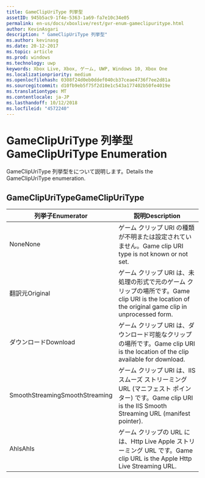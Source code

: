 ```yaml
---
title: GameClipUriType 列挙型
assetID: 945b5ac9-1f4e-5363-1a69-fa7e10c34e05
permalink: en-us/docs/xboxlive/rest/gvr-enum-gameclipuritype.html
author: KevinAsgari
description: " GameClipUriType 列挙型"
ms.author: kevinasg
ms.date: 20-12-2017
ms.topic: article
ms.prod: windows
ms.technology: uwp
keywords: Xbox Live, Xbox, ゲーム, UWP, Windows 10, Xbox One
ms.localizationpriority: medium
ms.openlocfilehash: 0308f24d0eb0ddef040cb37ceae4736f7ee2d81a
ms.sourcegitcommit: d10fb9eb5f75f2d10e1c543a177402b50fe4019e
ms.translationtype: MT
ms.contentlocale: ja-JP
ms.lasthandoff: 10/12/2018
ms.locfileid: "4572240"
---
```

# <a name="gameclipuritype-enumeration"></a><span data-ttu-id="bce2b-104">GameClipUriType 列挙型</span><span class="sxs-lookup"><span data-stu-id="bce2b-104">GameClipUriType Enumeration</span></span>
<span data-ttu-id="bce2b-105">GameClipUriType 列挙型をについて説明します。</span><span class="sxs-lookup"><span data-stu-id="bce2b-105">Details the GameClipUriType enumeration.</span></span> 
<a id="ID4ET"></a>

 
## <a name="gameclipuritype"></a><span data-ttu-id="bce2b-106">GameClipUriType</span><span class="sxs-lookup"><span data-stu-id="bce2b-106">GameClipUriType</span></span>
 
| <b><span data-ttu-id="bce2b-107">列挙子</span><span class="sxs-lookup"><span data-stu-id="bce2b-107">Enumerator</span></span></b>| <b><span data-ttu-id="bce2b-108">説明</span><span class="sxs-lookup"><span data-stu-id="bce2b-108">Description</span></span></b>| 
| --- | --- | 
| <span data-ttu-id="bce2b-109">None</span><span class="sxs-lookup"><span data-stu-id="bce2b-109">None</span></span>| <span data-ttu-id="bce2b-110">ゲーム クリップ URI の種類が不明または設定されていません。</span><span class="sxs-lookup"><span data-stu-id="bce2b-110">Game clip URI type is not known or not set.</span></span>| 
| <span data-ttu-id="bce2b-111">翻訳元</span><span class="sxs-lookup"><span data-stu-id="bce2b-111">Original</span></span>| <span data-ttu-id="bce2b-112">ゲーム クリップ URI は、未処理の形式で元のゲーム クリップの場所です。</span><span class="sxs-lookup"><span data-stu-id="bce2b-112">Game clip URI is the location of the original game clip in unprocessed form.</span></span>| 
| <span data-ttu-id="bce2b-113">ダウンロード</span><span class="sxs-lookup"><span data-stu-id="bce2b-113">Download</span></span>| <span data-ttu-id="bce2b-114">ゲーム クリップ URI は、ダウンロード可能なクリップの場所です。</span><span class="sxs-lookup"><span data-stu-id="bce2b-114">Game clip URI is the location of the clip available for download.</span></span>| 
| <span data-ttu-id="bce2b-115">SmoothStreaming</span><span class="sxs-lookup"><span data-stu-id="bce2b-115">SmoothStreaming</span></span>| <span data-ttu-id="bce2b-116">ゲーム クリップ URI は、IIS スムーズ ストリーミング URL (マニフェスト ポインター) です。</span><span class="sxs-lookup"><span data-stu-id="bce2b-116">Game clip URI is the IIS Smooth Streaming URL (manifest pointer).</span></span>| 
| <span data-ttu-id="bce2b-117">Ahls</span><span class="sxs-lookup"><span data-stu-id="bce2b-117">Ahls</span></span>| <span data-ttu-id="bce2b-118">ゲーム クリップの URL には、Http Live Apple ストリーミング URL です。</span><span class="sxs-lookup"><span data-stu-id="bce2b-118">Game clip URL is the Apple Http Live Streaming URL.</span></span>| 
  